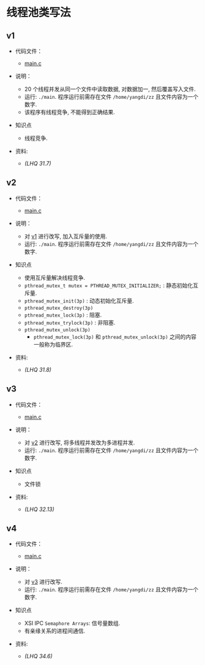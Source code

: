 # 线程池类写法

## v1

- 代码文件：
  - [main.c](./v1/main.c)

- 说明：
  - 20 个线程并发从同一个文件中读取数据, 对数据加一, 然后覆盖写入文件.
  - 运行: `./main`. 程序运行前需存在文件 `/home/yangdi/zz` 且文件内容为一个数字.
  - 该程序有线程竞争, 不能得到正确结果.

- 知识点
  - 线程竞争.

- 资料:
  - _(LHQ 31.7)_

## v2

- 代码文件：
  - [main.c](./v2/main.c)

- 说明：
  - 对 [v1](#v1) 进行改写, 加入互斥量的使用.
  - 运行: `./main`. 程序运行前需存在文件 `/home/yangdi/zz` 且文件内容为一个数字.

- 知识点
  - 使用互斥量解决线程竞争.
  - `pthread_mutex_t mutex = PTHREAD_MUTEX_INITIALIZER;` : 静态初始化互斥量.
  - `pthread_mutex_init(3p)` : 动态初始化互斥量.
  - `pthread_mutex_destroy(3p)`
  - `pthread_mutex_lock(3p)` : 阻塞.
  - `pthread_mutex_trylock(3p)` : 非阻塞.
  - `pthread_mutex_unlock(3p)`
    - `pthread_mutex_lock(3p)` 和 `pthread_mutex_unlock(3p)` 之间的内容一般称为临界区.

- 资料:
  - _(LHQ 31.8)_

## v3

- 代码文件：
  - [main.c](./v3/main.c)

- 说明：
  - 对 [v2](#v2) 进行改写, 将多线程并发改为多进程并发.
  - 运行: `./main`. 程序运行前需存在文件 `/home/yangdi/zz` 且文件内容为一个数字.

- 知识点
  - 文件锁

- 资料:
  - _(LHQ 32.13)_

## v4

- 代码文件：
  - [main.c](./v4/main.c)

- 说明：
  - 对 [v3](#v3) 进行改写.
  - 运行: `./main`. 程序运行前需存在文件 `/home/yangdi/zz` 且文件内容为一个数字.

- 知识点
  - XSI IPC `Semaphore Arrays`: 信号量数组.
  - 有亲缘关系的进程间通信.

- 资料:
  - _(LHQ 34.6)_
